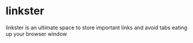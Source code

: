 # linkster
linkster is an ultimate space to store important links and avoid tabs eating up your browser window
